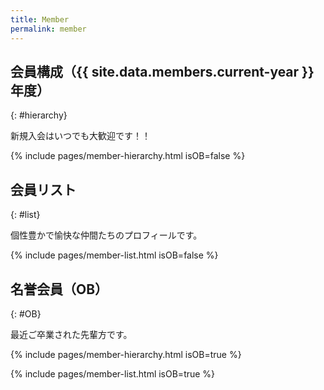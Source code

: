 ```yaml
---
title: Member
permalink: member
---
```


## 会員構成（{{ site.data.members.current-year }}年度）
{: #hierarchy}

新規入会はいつでも大歓迎です！！

{% include pages/member-hierarchy.html isOB=false %}


## 会員リスト
{: #list}

個性豊かで愉快な仲間たちのプロフィールです。

{% include pages/member-list.html isOB=false %}


## 名誉会員（OB）
{: #OB}

最近ご卒業された先輩方です。

{% include pages/member-hierarchy.html isOB=true %}

{% include pages/member-list.html isOB=true %}
